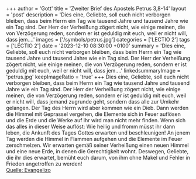 +++
author = 'Gott'
title = 'Zweiter Brief des Apostels Petrus 3,8-14'
layout = 'post'
description = 'Dies eine, Geliebte, soll euch nicht verborgen bleiben, dass beim Herrn ein Tag wie tausend Jahre und tausend Jahre wie ein Tag sind. Der Herr der Verheißung zögert nicht, wie einige meinen, die von Verzögerung reden, sondern er ist geduldig mit euch, weil er nicht will, dass jem....'
images = ['/symbols/petrus.jpg']
categories = ['LECTIO 2']
tags = ['LECTIO 2']
date = '2023-12-10 08:30:00 +0100'
summary = 'Dies eine, Geliebte, soll euch nicht verborgen bleiben, dass beim Herrn ein Tag wie tausend Jahre und tausend Jahre wie ein Tag sind. Der Herr der Verheißung zögert nicht, wie einige meinen, die von Verzögerung reden, sondern er ist geduldig mit euch, weil er nicht will, dass jem....'
linkedsummaryImage = 'petrus.jpg'
keepImageRatio = 'true'
+++
Dies eine, Geliebte, soll euch nicht verborgen bleiben, dass beim Herrn ein Tag wie tausend Jahre und tausend Jahre wie ein Tag sind.
Der Herr der Verheißung zögert nicht, wie einige meinen, die von Verzögerung reden, sondern er ist geduldig mit euch, weil er nicht will, dass jemand zugrunde geht, sondern dass alle zur Umkehr gelangen.<!--more-->
Der Tag des Herrn wird aber kommen wie ein Dieb. Dann werden die Himmel mit Geprassel vergehen, die Elemente sich in Feuer auflösen und die Erde und die Werke auf ihr wird man nicht mehr finden.
Wenn sich das alles in dieser Weise auflöst: Wie heilig und fromm müsst ihr dann leben,
die Ankunft des Tages Gottes erwarten und beschleunigen! An jenem Tag werden die Himmel in Flammen aufgehen und die Elemente im Feuer zerschmelzen.
Wir erwarten gemäß seiner Verheißung einen neuen Himmel und eine neue Erde, in denen die Gerechtigkeit wohnt.
Deswegen, Geliebte, die ihr dies erwartet, bemüht euch darum, von ihm ohne Makel und Fehler in Frieden angetroffen zu werden!<br> [Quelle: Evangelizo](https://evangeliumtagfuertag.org/DE/gospel)